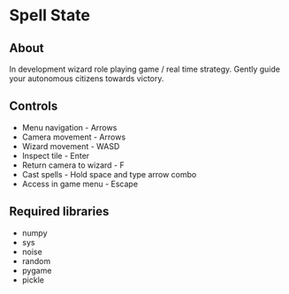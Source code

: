 # Spell State
## About
In development wizard role playing game / real time strategy. Gently guide your autonomous citizens towards victory.

## Controls
- Menu navigation - Arrows
- Camera movement - Arrows
- Wizard movement - WASD
- Inspect tile - Enter
- Return camera to wizard - F
- Cast spells - Hold space and type arrow combo
- Access in game menu - Escape

## Required libraries
- numpy
- sys
- noise
- random
- pygame
- pickle